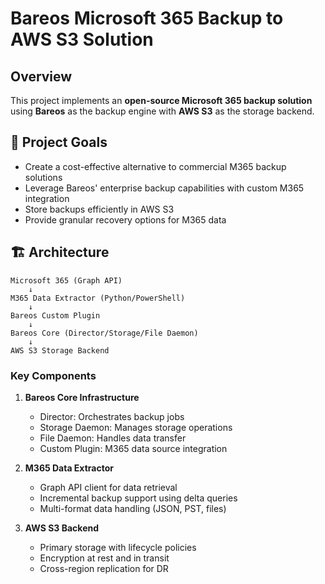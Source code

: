 # Bareos Microsoft 365 Backup to AWS S3 Solution

## Overview

This project implements an **open-source Microsoft 365 backup solution** using **Bareos** as the backup engine with **AWS S3** as the storage backend. 

## 🎯 Project Goals

- Create a cost-effective alternative to commercial M365 backup solutions
- Leverage Bareos' enterprise backup capabilities with custom M365 integration
- Store backups efficiently in AWS S3
- Provide granular recovery options for M365 data


## 🏗️ Architecture

```
Microsoft 365 (Graph API)
    ↓
M365 Data Extractor (Python/PowerShell)
    ↓
Bareos Custom Plugin
    ↓
Bareos Core (Director/Storage/File Daemon)
    ↓
AWS S3 Storage Backend
```

### Key Components

1. **Bareos Core Infrastructure**
   - Director: Orchestrates backup jobs
   - Storage Daemon: Manages storage operations
   - File Daemon: Handles data transfer
   - Custom Plugin: M365 data source integration

2. **M365 Data Extractor**
   - Graph API client for data retrieval
   - Incremental backup support using delta queries
   - Multi-format data handling (JSON, PST, files)

3. **AWS S3 Backend**
   - Primary storage with lifecycle policies
   - Encryption at rest and in transit
   - Cross-region replication for DR

